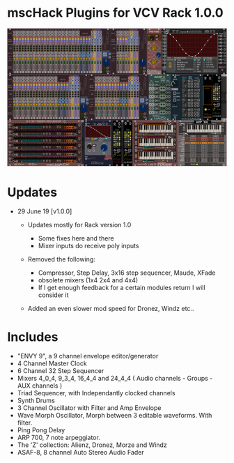 # mscHack Plugins for VCV Rack 1.0.0

![screenshot](modules.PNG)

# Updates
- 29 June 19 [v1.0.0]
	- Updates mostly for Rack version 1.0
		- Some fixes here and there
		- Mixer inputs do receive poly inputs

	- Removed the following:
		- Compressor, Step Delay, 3x16 step sequencer, Maude, XFade
		- obsolete mixers (1x4 2x4 and 4x4)
		- If I get enough feedback for a certain modules return I will consider it

	- Added an even slower mod speed for Dronez, Windz etc..

# Includes
- "ENVY 9", a 9 channel envelope editor/generator
- 4 Channel Master Clock
- 6 Channel 32 Step Sequencer
- Mixers 4_0_4, 9_3_4, 16_4_4 and 24_4_4 ( Audio channels - Groups - AUX channels )
- Triad Sequencer, with Independantly clocked channels
- Synth Drums
- 3 Channel Oscillator with Filter and Amp Envelope 
- Wave Morph Oscillator, Morph between 3 editable waveforms.  With filter.
- Ping Pong Delay
- ARP 700, 7 note arpeggiator.
- The 'Z' collection: Alienz, Dronez, Morze and Windz
- ASAF-8, 8 channel Auto Stereo Audio Fader
